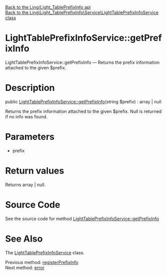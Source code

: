 [Back to the Ling/Light_TablePrefixInfo api](https://github.com/lingtalfi/Light_TablePrefixInfo/blob/master/doc/api/Ling/Light_TablePrefixInfo.md)<br>
[Back to the Ling\Light_TablePrefixInfo\Service\LightTablePrefixInfoService class](https://github.com/lingtalfi/Light_TablePrefixInfo/blob/master/doc/api/Ling/Light_TablePrefixInfo/Service/LightTablePrefixInfoService.md)


LightTablePrefixInfoService::getPrefixInfo
================



LightTablePrefixInfoService::getPrefixInfo — Returns the prefix information attached to the given $prefix.




Description
================


public [LightTablePrefixInfoService::getPrefixInfo](https://github.com/lingtalfi/Light_TablePrefixInfo/blob/master/doc/api/Ling/Light_TablePrefixInfo/Service/LightTablePrefixInfoService/getPrefixInfo.md)(string $prefix) : array | null




Returns the prefix information attached to the given $prefix.
Null is returned if no info was found.




Parameters
================


- prefix

    


Return values
================

Returns array | null.








Source Code
===========
See the source code for method [LightTablePrefixInfoService::getPrefixInfo](https://github.com/lingtalfi/Light_TablePrefixInfo/blob/master/Service/LightTablePrefixInfoService.php#L100-L106)


See Also
================

The [LightTablePrefixInfoService](https://github.com/lingtalfi/Light_TablePrefixInfo/blob/master/doc/api/Ling/Light_TablePrefixInfo/Service/LightTablePrefixInfoService.md) class.

Previous method: [registerPrefixInfo](https://github.com/lingtalfi/Light_TablePrefixInfo/blob/master/doc/api/Ling/Light_TablePrefixInfo/Service/LightTablePrefixInfoService/registerPrefixInfo.md)<br>Next method: [error](https://github.com/lingtalfi/Light_TablePrefixInfo/blob/master/doc/api/Ling/Light_TablePrefixInfo/Service/LightTablePrefixInfoService/error.md)<br>

